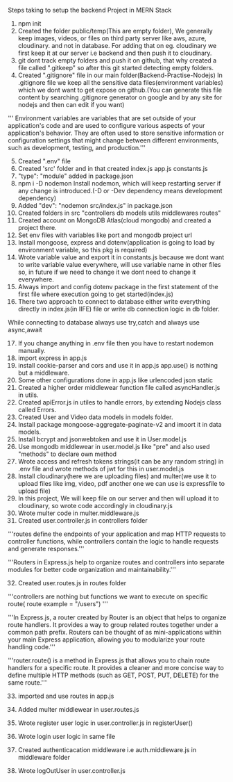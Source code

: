 Steps taking to setup the backend Project in MERN Stack

1. npm init
2. Created the folder public/temp(This are empty folder), We generally keep images, videos, or files on third party server like aws, azure, cloudinary. and not in database.
For adding that on eg. cloudinary we first keep it at our server i.e backend and then push it to cloudinary. 
3. git dont track empty folders and push it on github, that why created a file called ".gitkeep" so after this git started detecting empty folders.
4. Created ".gitignore" file in our main folder(Backend-Practise-Nodejs)
 In .gitignore file we keep all the sensitive data files(environment variables) which we dont want to get expose on github.(You can generate this file content by searching .gitignore generator on google and by any site for nodejs and then can edit if you want)

''' Environment variables are variables that are set outside of your application's code and are used to configure various aspects of your application's behavior. They are often used to store sensitive information or configuration settings that might change between different environments, such as development, testing, and production.'''

5. Created ".env" file
6. Created 'src' folder and in that created index.js app.js constants.js
7. "type": "module" added in package.json
8. npm i -D nodemon
Install nodemon, which will keep restarting server if any change is introduced.(-D or -Dev dependency means development dependency)
9. Added "dev": "nodemon src/index.js" in package.json
10. Created folders in src "controllers db models utils middlewares routes"
11. Created account on MongoDB Atlas(cloud mongodb) and created a project there.
12. Set env files with variables like port and mongodb project url
13. Install mongoose, express and dotenv(application is going to load by environment variable, so this pkg is required)
14. Wrote variable value and export it in constants.js because we dont want to write variable value everywhere, will use variable name in other files so, in future if we need to change it we dont need to change it everywhere.
15. Always import and config dotenv package in the first statement of the first file where execution going to get started(index.js)
16. There two approach to connect to database either write everything directly in index.js(in IIFE) file or write db connection logic in db folder.

While connecting to database always use try,catch and always use async,await

17. If you change anything in .env file then you have to restart nodemon manually.
18. import express in app.js
19. install cookie-parser and cors and use it in app.js
app.use() is nothing but a middleware.
20. Some other configurations done in app.js like urlencoded json static
21. Created a higher order middlewear function file called asyncHandler.js in utils.
22. Created apiError.js in utiles to handle errors, by extending Nodejs class called Errors.
23. Created User and Video data models in models folder.
24. Install package mongoose-aggregate-paginate-v2 and imoort it in data models.
25. Install bcrypt and jsonwebtoken and use it in User.model.js
26. Use mongodb middlewear in user.model.js like "pre" and also used "methods" to declare own method
27. Wrote access and refresh tokens strings(it can be any random string) in .env file and wrote methods of jwt for this in user.model.js
28. Install cloudinary(here we are uploading files) and multer(we use it to upload files like img, video, pdf another one we can use is expressfile to upload file)
29. In this project, We will keep file on our server and then will upload it to cloudinary, so wrote code accordingly in cloudinary.js
30. Wrote multer code in multer.middleware.js
31. Created user.controller.js in controllers folder

'''routes define the endpoints of your application and map HTTP requests to controller functions, while controllers contain the logic to handle requests and generate responses.'''

'''Routers in Express.js help to organize routes and controllers into separate modules for better code organization and maintainability.'''

32. Created user.routes.js in routes folder

'''controllers are nothing but functions we want to execute on specific route( route example =  "/users") '''

'''In Express.js, a router created by Router is an object that helps to organize route handlers. It provides a way to group related routes together under a common path prefix. Routers can be thought of as mini-applications within your main Express application, allowing you to modularize your route handling code.'''

'''router.route() is a method in Express.js that allows you to chain route handlers for a specific route. It provides a cleaner and more concise way to define multiple HTTP methods (such as GET, POST, PUT, DELETE) for the same route.'''

33. imported and use routes in app.js

34. Added multer middlewear in user.routes.js
35. Wrote register user logic in user.controller.js in registerUser()
36. Wrote login user logic in same file
37. Created authenticacation middleware i.e auth.middleware.js in middleware folder
38. Wrote logOutUser in user.controller.js